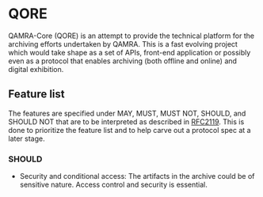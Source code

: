 # QORE

QAMRA-Core (QORE) is an attempt to provide the technical platform for the archiving efforts undertaken by QAMRA. This is a fast evolving project which would take shape as a set of APIs, front-end application or possibly even as a protocol that enables archiving (both offline and online) and digital exhibition.

## Feature list

The features are specified under MAY, MUST, MUST NOT, SHOULD, and SHOULD NOT that are to be interpreted as described in [RFC2119](https://tools.ietf.org/html/rfc2119). This is done to prioritize the feature list and to help carve out a protocol spec at a later stage.

### SHOULD

* Security and conditional access: The artifacts in the archive could be of sensitive nature. Access control and security is essential.